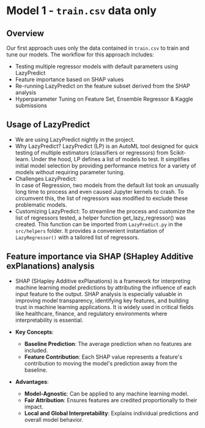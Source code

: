# Model 1 - **`train.csv`** data only

## Overview
Our first approach uses only the data contained in `train.csv` to train and tune our models. 
The workflow for this approach includes:

* Testing multiple regressor models with default parameters using LazyPredict
* Feature importance based on SHAP values
* Re-running LazyPredict on the feature subset derived from the SHAP analysis
* Hyperparameter Tuning on Feature Set, Ensemble Regressor & Kaggle submissions

## Usage of LazyPredict
* We are using LazyPredict nightly in the project.
* Why LazyPredict?
    LazyPredict (LP) is an AutoML tool designed for quick testing of multiple estimators (classifiers or regressors) from Scikit-learn. Under the hood, LP defines a list of models to test. It simplifies initial model selection by providing performance metrics for a variety of models without requiring parameter tuning.
* Challenges LazyPredict:   
    In case of Regression, two models from the default list took an unusually long time to process and even caused Jupyter kernels to crash. To circumvent this, the list of regressors was modified to exclude these problematic models.
* Customizing LazyPredict:
To streamline the process and customize the list of regressors tested, a helper function get_lazy_regressor() was created. This function can be imported from ``LazyPredict.py`` in the ``src/helpers`` folder. It provides a convenient instantiation of ``LazyRegressor()`` with a tailored list of regressors.

## Feature importance via SHAP (SHapley Additive exPlanations) analysis
* SHAP (SHapley Additive exPlanations) is a framework for interpreting machine learning model predictions by attributing the influence of each input feature to the output. SHAP analysis is especially valuable in improving model transparency, identifying key features, and building trust in machine learning applications. It is widely used in critical fields like healthcare, finance, and regulatory environments where interpretability is essential.
  
* **Key Concepts**:
  * **Baseline Prediction**: The average prediction when no features are included.
  * **Feature Contribution**: Each SHAP value represents a feature's contribution to moving the model's prediction away from the baseline.
  
* **Advantages**:
  * **Model-Agnostic**: Can be applied to any machine learning model.
  * **Fair Attribution**: Ensures features are credited proportionally to their impact.
  * **Local and Global Interpretability**: Explains individual predictions and overall model behavior.













